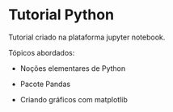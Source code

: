 # Tutorial Python

Tutorial criado na plataforma jupyter notebook.

Tópicos abordados:

* Noções elementares de Python

* Pacote Pandas

* Criando gráficos com matplotlib
